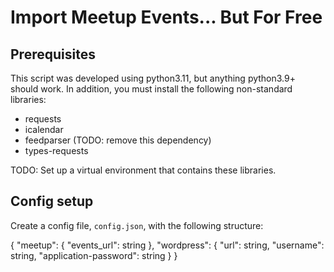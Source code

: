 # Import Meetup Events... But For Free

## Prerequisites

This script was developed using python3.11, but anything python3.9+ should work.
In addition, you must install the following non-standard libraries:

* requests
* icalendar
* feedparser (TODO: remove this dependency)
* types-requests

TODO: Set up a virtual environment that contains these libraries.

## Config setup

Create a config file, `config.json`, with the following structure:

{
	"meetup": {
		"events_url": string
	},
	"wordpress": {
		"url": string,
		"username": string,
		"application-password": string
	}
}
